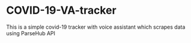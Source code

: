 # COVID-19-VA-tracker

This is a simple covid-19 tracker with voice assistant which scrapes data using ParseHub API
